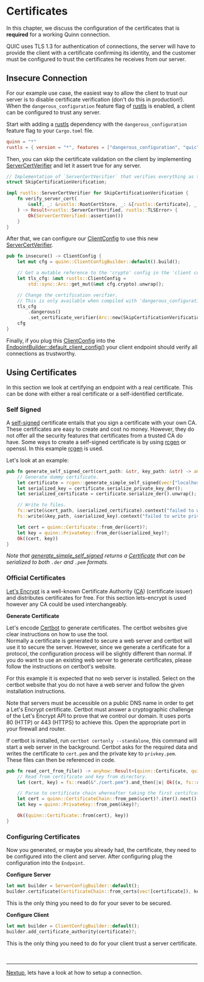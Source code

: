 # Certificates

In this chapter, we discuss the configuration of the certificates that is **required** for a working Quinn connection. 

QUIC uses TLS 1.3 for authentication of connections, the server will have to provide the client with a certificate confirming its identity, 
and the customer must be configured to trust the certificates he receives from our server. 

## Insecure Connection

For our example use case, the easiest way to allow the client to trust our server is to disable certificate verification (don't do this in production!). 
When the `dangerous_configuration` feature flag of [rustls][3] is enabled, a client can be configured to trust any server.

Start with adding a [rustls][3] dependency with the `dangerous_configuration` feature flag to your `Cargo.toml` file.

```toml
quinn = "*"
rustls = { version = "*", features = ["dangerous_configuration", "quic"] }
``` 

Then, you can skip the certificate validation on the client by implementing [ServerCertVerifier][ServerCertVerifier] and let it assert true for any server. 

```rust
// Implementation of `ServerCertVerifier` that verifies everything as trustworthy.
struct SkipCertificationVerification;

impl rustls::ServerCertVerifier for SkipCertificationVerification {
    fn verify_server_cert(
        &self, _: &rustls::RootCertStore, _: &[rustls::Certificate], _: webpki::DNSNameRef, _: &[u8],
    ) -> Result<rustls::ServerCertVerified, rustls::TLSError> {
        Ok(ServerCertVerified::assertion())
    }
}
```

After that, we can configure our [ClientConfig][ClientConfig] to use this new [ServerCertVerifier][ServerCertVerifier]. 

```rust
pub fn insecure() -> ClientConfig {
    let mut cfg = quinn::ClientConfigBuilder::default().build();

    // Get a mutable reference to the 'crypto' config in the 'client config'..
    let tls_cfg: &mut rustls::ClientConfig =
        std::sync::Arc::get_mut(&mut cfg.crypto).unwrap();

    // Change the certification verifier.
    // This is only available when compiled with 'dangerous_configuration' feature.
    tls_cfg
        .dangerous()
        .set_certificate_verifier(Arc::new(SkipCertificationVerification));
    cfg
}
```
 
Finally, if you plug this [ClientConfig][ClientConfig] into the [EndpointBuilder::default_client_config()][default_client_config] your client endpoint should verify all connections as trustworthy.

## Using Certificates

In this section we look at certifying an endpoint with a real certificate. 
This can be done with either a real certificate or a self-identified certificate.

### Self Signed

A [self-signed][5] certificate entails that you sign a certificate with your own CA. 
These certificates are easy to create and cost no money. 
However, they do not offer all the security features that certificates from a trusted CA do have. 
Some ways to create a self-signed certificate is by using [rcgen][4] or openssl. 
In this example [rcgen][4] is used.   

Let's look at an example:

```rust
pub fn generate_self_signed_cert(cert_path: &str, key_path: &str) -> anyhow::Result<(quinn::Certificate, quinn::PrivateKey)> {
    // Generate dummy certificate.
    let certificate = rcgen::generate_simple_self_signed(vec!["localhost".into()]).unwrap();
    let serialized_key = certificate.serialize_private_key_der();
    let serialized_certificate = certificate.serialize_der().unwrap();

    // Write to files.
    fs::write(&cert_path, &serialized_certificate).context("failed to write certificate")?;
    fs::write(&key_path, &serialized_key).context("failed to write private key")?;

    let cert = quinn::Certificate::from_der(&cert)?;
    let key = quinn::PrivateKey::from_der(&serialized_key)?;
    Ok((cert, key))
}
```

*Note that [generate_simple_self_signed][generate_simple_self_signed] returns a [Certificate][2] that can be serialized to both `.der` and `.pem` formats.*

### Official Certificates

[Let's Encrypt][6] is a well-known Certificate Authority ([CA][1]) (certificate issuer) and distributes certificates for free.
For this section lets-encrypt is used however any CA could be used interchangeably. 

**Generate Certificate**

Let's encode [Certbot][7] to generate certificates. 
The certbot websites give clear instructions on how to use the tool.  
Normally a certificate is generated to secure a web server and certbot will use it to secure the server. 
However, since we generate a certificate for a protocol, the configuration process will be slightly different than normal.
If you do want to use an existing web server to generate certificates, please follow the instructions on certbot's website.

For this example it is expected that no web server is installed.
 Select on the certbot website that you do not have a web server and follow the given installation instructions. 

Note that servers must be accessible on a public DNS name in order to get a Let's Encrypt certificate.
Certbot must answer a cryptographic challenge of the Let's Encrypt API to prove that we control our domain. 
It uses ports 80 (HTTP) or 443 (HTTPS) to achieve this. Open the appropriate port in your firewall and router.

If certbot is installed, run `certbot certonly --standalone`, this command will start a web server in the background.
Certbot asks for the required data and writes the certificate to `cert.pem` and the private key to `privkey.pem`.  
These files can then be referenced in code.  
 
```rust
pub fn read_cert_from_file() -> anyhow::Result<(quinn::Certificate, quinn::PrivateKey)> {
    // Read from certificate and key from directory.
    let (cert, key) = fs::read(&"./cert.pem").and_then(|x| Ok((x, fs::read(&"./privkey.pem")?)))?;

    // Parse to certificate chain whereafter taking the first certifcater in this chain.
    let cert = quinn::CertificateChain::from_pem(&cert)?.iter().next().unwrap().clone();
    let key = quinn::PrivateKey::from_pem(&key)?;

    Ok((quinn::Certificate::from(cert), key))
}
```

### Configuring Certificates

Now you generated, or maybe you already had, the certificate, they need to be configured into the client and server. 
After configuring plug the configuration into the `Endpoint`.

**Configure Server**

```rust
let mut builder = ServerConfigBuilder::default();
builder.certificate(CertificateChain::from_certs(vec![certificate]), key)?;
```

This is the only thing you need to do for your sever to be secured. 

**Configure Client**

```rust
let mut builder = ClientConfigBuilder::default();
builder.add_certificate_authority(certificate)?;    
```

This is the only thing you need to do for your client trust a server certificate. 

<br><hr>

[Nextup](set-up-connection.md), lets have a look at how to setup a connection. 

[1]: https://en.wikipedia.org/wiki/Certificate_authority
[2]: https://en.wikipedia.org/wiki/Public_key_certificate
[3]: https://github.com/ctz/rustls
[4]: https://github.com/est31/rcgen
[5]: https://en.wikipedia.org/wiki/Self-signed_certificate#:~:text=In%20cryptography%20and%20computer%20security,a%20CA%20aim%20to%20provide.
[6]: https://letsencrypt.org/getting-started/
[7]: https://certbot.eff.org/instructions

[ClientConfig]: https://docs.rs/quinn/latest/quinn/generic/struct.ClientConfig.html
[ServerCertVerifier]: https://docs.rs/rustls/latest/rustls/trait.ServerCertVerifier.html
[default_client_config]: https://docs.rs/quinn/latest/quinn/generic/struct.EndpointBuilder.html#method.default_client_config
[generate_simple_self_signed]: https://docs.rs/rcgen/latest/rcgen/fn.generate_simple_self_signed.html
[Certificate]: https://docs.rs/rcgen/latest/rcgen/struct.Certificate.html